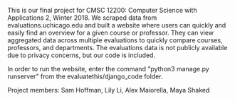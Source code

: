 This is our final project for CMSC 12200: Computer Science with Applications 2, Winter 2018. We scraped data from evaluations.uchicago.edu and built a website where users can quickly and easily find an overview for a given course or professor. They can view aggregated data across multiple evaluations to quickly compare courses, professors, and departments. The evaluations data is not publicly available due to privacy concerns, but our code is included.

In order to run the website, enter the command "python3 manage.py runserver" from the evaluatethis/django_code folder.

Project members: Sam Hoffman, Lily Li, Alex Maiorella, Maya Shaked
